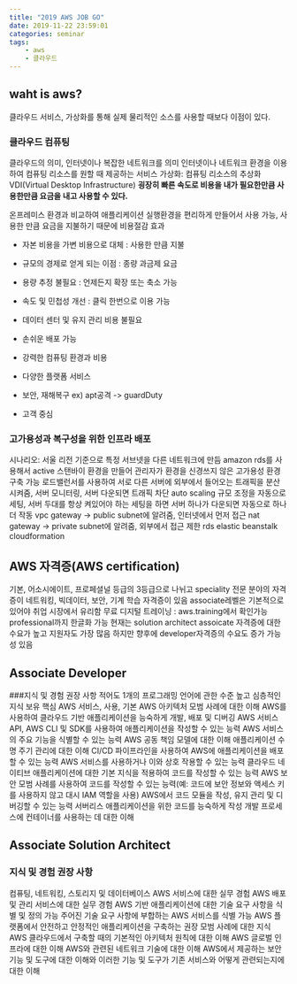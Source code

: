 ```yaml
---
title: "2019 AWS JOB GO"
date: 2019-11-22 23:59:01 
categories: seminar
tags:
	- aws
	- 클라우드
--- 
```

## waht is aws?
클라우드 서비스, 가상화를 통해 실제 물리적인 소스를 사용할 때보다 이점이 있다. 

### 클라우드 컴퓨팅
클라우드의 의미, 인터넷이나 복잡한 네트워크를 의미
인터넷이나 네트워크 환경을 이용하여 컴퓨팅 리소스를 원할 때 제공하는 서비스
가상화: 컴퓨팅 리소스의 추상화
VDI(Virtual Desktop Infrastructure)
**굉장히 빠른 속도로 비용을 내가 필요한만큼 사용한만큼 요금을 내고 사용할 수 있다.**

온프레미스 환경과 비교하여 애플리케이션 실행환경을 편리하게 만들어서 사용 가능, 사용한 만큼 요금을 지불하기 때문에 비용절감 효과

* 자본 비용을 가변 비용으로 대체 : 사용한 만큼 지불
* 규모의 경제로 얻게 되는 이점 : 종량 과금제 요금 
* 용량 추정 불필요 : 언제든지 확장 또는 축소 가능
* 속도 및 민첩성 개선 : 클릭 한번으로 이용 가능
* 데이터 센터 및 유지 관리 비용 불필요
* 손쉬운 배포 가능

* 강력한 컴퓨팅 환경과 비용
* 다양한 플랫폼 서비스
* 보안, 재해복구 
ex) apt공격 -> guardDuty 
* 고객 중심

### 고가용성과 복구성을 위한 인프라 배포
시나리오: 서울 리전 기준으로 특정 서브넷을 다른 네트워크에 만듬
amazon rds를 사용해서 active 스탠바이 환경을 만들어 관리자가 환경을 신경쓰지 않은 고가용성 환경 구축 가능
로드밸런서를 사용하여 서로 다른 서버에 외부에서 들어오는 트래픽을 분산 시켜줌, 서버 모니터링, 서버 다운되면 트래픽 차단
auto scaling 규모 조정을 자동으로 세팅, 서버 두대를 항상 켜있어야 하는 세팅을 하면 서버 하나가 다운되면 자동으로 하나 더 작동
vpc
gateway -> public subnet에 알려줌, 인터넷에서 먼저 접근 
nat gateway -> private subnet에 알려줌, 외부에서 접근 제한
rds
elastic beanstalk
cloudformation

## AWS 자격증(AWS certification)
기본, 어소시에이트, 프로페셜널 등급의 3등급으로 나뉘고 speciality 전문 분야의 자격증이 네트워킹, 빅데이터, 보안, 기계 학습 자격증이 있음
associate레벨은 기본적으로 있어야 취업 시장에서 유리함
무료 디지털 트레이닝 : aws.training에서 확인가능
professional까지 한글화 가능 
현재는 solution architect assoicate 자격증에 대한 수요가 높고 지원자도 가장 많음 하지만 향후에 developer자격증의 수요도 증가 가능성 있음

## Associate Developer
###지식 및 경험 권장 사항
적어도 1개의 프로그래밍 언어에 관한 수준 높고 심층적인 지식 보유
핵심 AWS 서비스, 사용, 기본 AWS 아키텍처 모범 사례에 대한 이해
AWS를 사용하여 클라우드 기반 애플리케이션을 능숙하게 개발, 배포 및 디버깅
AWS 서비스 API, AWS CLI 및 SDK를 사용하여 애플리케이션을 작성할 수 있는 능력
AWS 서비스의 주요 기능을 식별할 수 있는 능력
AWS 공동 책임 모델에 대한 이해
애플리케이션 수명 주기 관리에 대한 이해
CI/CD 파이프라인을 사용하여 AWS에 애플리케이션을 배포할 수 있는 능력
AWS 서비스를 사용하거나 이와 상호 작용할 수 있는 능력
클라우드 네이티브 애플리케이션에 대한 기본 지식을 적용하여 코드를 작성할 수 있는 능력
AWS 보안 모범 사례를 사용하여 코드를 작성할 수 있는 능력(예: 코드에 보안 정보와 액세스 키를 사용하지 않고 대시 IAM 역할을 사용)
AWS에서 코드 모듈을 작성, 유지 관리 및 디버깅할 수 있는 능력
서버리스 애플리케이션을 위한 코드를 능숙하게 작성
개발 프로세스에 컨테이너를 사용하는 데 대한 이해

## Associate Solution Architect
### 지식 및 경험 권장 사항
컴퓨팅, 네트워킹, 스토리지 및 데이터베이스 AWS 서비스에 대한 실무 경험
AWS 배포 및 관리 서비스에 대한 실무 경험
AWS 기반 애플리케이션에 대한 기술 요구 사항을 식별 및 정의 가능
주어진 기술 요구 사항에 부합하는 AWS 서비스를 식별 가능
AWS 플랫폼에서 안전하고 안정적인 애플리케이션을 구축하는 권장 모범 사례에 대한 지식
AWS 클라우드에서 구축할 때의 기본적인 아키텍처 원칙에 대한 이해
AWS 글로벌 인프라에 대한 이해
AWS와 관련된 네트워크 기술에 대한 이해
AWS에서 제공하는 보안 기능 및 도구에 대한 이해와 이러한 기능 및 도구가 기존 서비스와 어떻게 관련되는지에 대한 이해